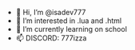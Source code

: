 - 👋 Hi, I’m @isadev777
- 👀 I’m interested in .lua and .html
- 🌱 I’m currently learning on school
- 📫 DISCORD: 777izza

<!---
isadev777/isadev777 is a ✨ special ✨ repository because its `README.md` (this file) appears on your GitHub profile.
You can click the Preview link to take a look at your changes.
--->
